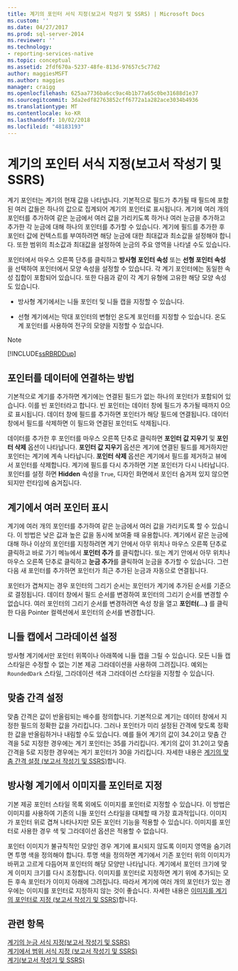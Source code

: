 ```yaml
---
title: 계기의 포인터 서식 지정(보고서 작성기 및 SSRS) | Microsoft Docs
ms.custom: ''
ms.date: 04/27/2017
ms.prod: sql-server-2014
ms.reviewer: ''
ms.technology:
- reporting-services-native
ms.topic: conceptual
ms.assetid: 2fdf670a-5237-48fe-813d-97657c5c77d2
author: maggiesMSFT
ms.author: maggies
manager: craigg
ms.openlocfilehash: 625aa7736ba6cc9ac4b1b77a65c0be31688d1e37
ms.sourcegitcommit: 3da2edf82763852cff6772a1a282ace3034b4936
ms.translationtype: MT
ms.contentlocale: ko-KR
ms.lasthandoff: 10/02/2018
ms.locfileid: "48183193"
---
```

# <a name="formatting-pointers-on-a-gauge-report-builder-and-ssrs"></a>계기의 포인터 서식 지정(보고서 작성기 및 SSRS)
  계기 포인터는 계기의 현재 값을 나타냅니다. 기본적으로 필드가 추가될 때 필드에 포함된 여러 값들은 하나의 값으로 집계되어 계기의 포인터로 표시됩니다. 계기에 여러 개의 포인터를 추가하여 같은 눈금에서 여러 값을 가리키도록 하거나 여러 눈금을 추가하고 추가한 각 눈금에 대해 하나의 포인터를 추가할 수 있습니다. 계기에 필드를 추가한 후 포인터 값에 컨텍스트를 부여하려면 해당 눈금에 대한 최대값과 최소값을 설정해야 합니다. 또한 범위의 최소값과 최대값을 설정하여 눈금의 주요 영역을 나타낼 수도 있습니다.  
  
 포인터에서 마우스 오른쪽 단추를 클릭하고 **방사형 포인터 속성** 또는 **선형 포인터 속성**을 선택하여 포인터에서 모양 속성을 설정할 수 있습니다. 각 계기 포인터에는 동일한 속성 집합이 포함되어 있습니다. 또한 다음과 같이 각 계기 유형에 고유한 해당 모양 속성도 있습니다.  
  
-   방사형 계기에서는 니들 포인터 및 니들 캡을 지정할 수 있습니다.  
  
-   선형 계기에서는 막대 포인터의 변형인 온도계 포인터를 지정할 수 있습니다. 온도계 포인터를 사용하여 전구의 모양을 지정할 수 있습니다.  
  
> [!NOTE]  
>  [!INCLUDE[ssRBRDDup](../../includes/ssrbrddup-md.md)]  
  
##  <a name="HowPointer"></a> 포인터를 데이터에 연결하는 방법  
 기본적으로 계기를 추가하면 계기에는 연결된 필드가 없는 하나의 포인터가 포함되어 있습니다. 이를 빈 포인터라고 합니다. 빈 포인터는 데이터 창에 필드가 추가될 때까지 0으로 표시됩니다. 데이터 창에 필드를 추가하면 포인터가 해당 필드에 연결됩니다. 데이터 창에서 필드를 삭제하면 이 필드와 연결된 포인터도 삭제됩니다.  
  
 데이터를 추가한 후 포인터를 마우스 오른쪽 단추로 클릭하면 **포인터 값 지우기** 및 **포인터 삭제** 옵션이 나타납니다. **포인터 값 지우기** 옵션은 계기에 연결된 필드를 제거하지만 포인터는 계기에 계속 나타납니다. **포인터 삭제** 옵션은 계기에서 필드를 제거하고 뷰에서 포인터를 삭제합니다. 계기에 필드를 다시 추가하면 기본 포인터가 다시 나타납니다. 포인터를 설정 하면 **Hidden** 속성을 `True`, 디자인 화면에서 포인터 숨겨져 있지 않으면 되지만 런타임에 숨겨집니다.  
  
  
##  <a name="DisplayingMultiple"></a> 계기에서 여러 포인터 표시  
 계기에 여러 개의 포인터를 추가하여 같은 눈금에서 여러 값을 가리키도록 할 수 있습니다. 이 방법은 낮은 값과 높은 값을 동시에 보여줄 때 유용합니다. 계기에서 같은 눈금에 대해 하나 이상의 포인터를 지정하려면 계기 안에서 아무 위치나 마우스 오른쪽 단추로 클릭하고 바로 가기 메뉴에서 **포인터 추가** 를 클릭합니다. 또는 계기 안에서 아무 위치나 마우스 오른쪽 단추로 클릭하고 **눈금 추가**를 클릭하여 눈금을 추가할 수 있습니다. 그런 다음 새 포인터를 추가하면 포인터가 최근 추가된 눈금과 자동으로 연결됩니다.  
  
 포인터가 겹쳐지는 경우 포인터의 그리기 순서는 포인터가 계기에 추가된 순서를 기준으로 결정됩니다. 데이터 창에서 필드 순서를 변경하여 포인터의 그리기 순서를 변경할 수 없습니다. 여러 포인터의 그리기 순서를 변경하려면 속성 창을 열고 **포인터(…)** 를 클릭한 다음 Pointer 컬렉션에서 포인터의 순서를 변경합니다.  
  
  
##  <a name="SettingGradients"></a> 니들 캡에서 그라데이션 설정  
 방사형 계기에서만 포인터 위쪽이나 아래쪽에 니들 캡을 그릴 수 있습니다. 모든 니들 캡 스타일은 수정할 수 없는 기본 제공 그라데이션을 사용하여 그려집니다. 예외는 `RoundedDark` 스타일, 그라데이션 색과 그라데이션 스타일을 지정할 수 있습니다.  
  
  
##  <a name="SettingSnappingInterval"></a> 맞춤 간격 설정  
 맞춤 간격은 값이 반올림되는 배수를 정의합니다. 기본적으로 계기는 데이터 창에서 지정한 필드의 정확한 값을 가리킵니다. 그러나 포인터가 미리 설정된 간격에 맞도록 정확한 값을 반올림하거나 내림할 수도 있습니다. 예를 들어 계기의 값이 34.2이고 맞춤 간격을 5로 지정한 경우에는 계기 포인터는 35를 가리킵니다. 계기의 값이 31.2이고 맞춤 간격을 5로 지정한 경우에는 계기 포인터가 30을 가리킵니다. 자세한 내용은 [계기의 맞춤 간격 설정 &#40;보고서 작성기 및 SSRS&#41;](../set-a-snapping-interval-on-a-gauge-report-builder-and-ssrs.md)합니다.  
  
  
##  <a name="SpecifyingImage"></a> 방사형 계기에서 이미지를 포인터로 지정  
 기본 제공 포인터 스타일 목록 외에도 이미지를 포인터로 지정할 수 있습니다. 이 방법은 이미지를 사용하여 기존의 니들 포인터 스타일을 대체할 때 가장 효과적입니다. 이미지가 포인터 위로 겹쳐 나타나지만 모든 포인터 기능을 적용할 수 있습니다. 이미지를 포인터로 사용한 경우 색 및 그라데이션 옵션은 적용할 수 없습니다.  
  
 포인터 이미지가 불규칙적인 모양인 경우 계기에 표시되지 않도록 이미지 영역을 숨기려면 투명 색을 정의해야 합니다. 투명 색을 정의하면 계기에서 기존 포인터 위의 이미지가 바뀌고 고르게 다듬어져 포인터의 해당 모양만 나타납니다. 계기에서 포인터 크기에 맞게 이미지 크기를 다시 조정합니다. 이미지를 포인터로 지정하면 계기 위에 추가되는 모든 후속 포인터가 이미지 아래에 그려집니다. 따라서 계기에 여러 개의 포인터가 있는 경우에는 이미지를 포인터로 지정하지 않는 것이 좋습니다. 자세한 내용은 [이미지를 계기의 포인터로 지정 &#40;보고서 작성기 및 SSRS&#41;](../specify-an-image-as-a-pointer-on-a-gauge-report-builder-and-ssrs.md)합니다.  
  
  
## <a name="see-also"></a>관련 항목  
 [계기의 눈금 서식 지정&#40;보고서 작성기 및 SSRS&#41;](formatting-scales-on-a-gauge-report-builder-and-ssrs.md)   
 [계기에서 범위 서식 지정 &#40;보고서 작성기 및 SSRS&#41;](formatting-ranges-on-a-gauge-report-builder-and-ssrs.md)   
 [계기&#40;보고서 작성기 및 SSRS&#41;](gauges-report-builder-and-ssrs.md)  
  
  
